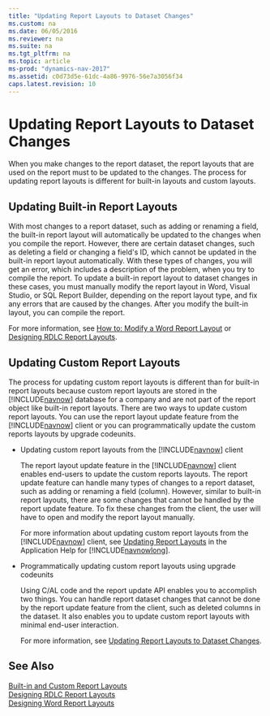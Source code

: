 ```yaml
---
title: "Updating Report Layouts to Dataset Changes"
ms.custom: na
ms.date: 06/05/2016
ms.reviewer: na
ms.suite: na
ms.tgt_pltfrm: na
ms.topic: article
ms-prod: "dynamics-nav-2017"
ms.assetid: c0d73d5e-61dc-4a86-9976-56e7a3056f34
caps.latest.revision: 10
---
```

# Updating Report Layouts to Dataset Changes
When you make changes to the report dataset, the report layouts that are used on the report must to be updated to the changes. The process for updating report layouts is different for built\-in layouts and custom layouts.  
  
## Updating Built\-in Report Layouts  
 With most changes to a report dataset, such as adding or renaming a field, the built\-in report layout will automatically be updated to the changes when you compile the report. However, there are certain dataset changes, such as deleting a field or changing a field's ID, which cannot be updated in the built\-in report layout automatically. With these types of changes, you will get an error, which includes a description of the problem, when you try to compile the report. To update a built\-in report layout to dataset changes in these cases, you must manually modify the report layout in Word, Visual Studio, or SQL Report Builder, depending on the report layout type, and fix any errors that are caused by the changes. After you modify the built\-in layout, you can compile the report.  
  
 For more information, see [How to: Modify a Word Report Layout](../Topic/How%20to:%20Modify%20a%20Word%20Report%20Layout.md) or [Designing RDLC Report Layouts](Designing-RDLC-Report-Layouts.md).  
  
## Updating Custom Report Layouts  
 The process for updating custom report layouts is different than for built\-in report layouts because custom report layouts are stored in the [!INCLUDE[navnow](includes/navnow_md.md)] database for a company and are not part of the report object like built\-in report layouts. There are two ways to update custom report layouts. You can use the report layout update feature from the [!INCLUDE[navnow](includes/navnow_md.md)] client or you can programmatically update the custom reports layouts by upgrade codeunits.  
  
-   Updating custom report layouts from the [!INCLUDE[navnow](includes/navnow_md.md)] client  
  
     The report layout update feature in the [!INCLUDE[navnow](includes/navnow_md.md)] client enables end\-users to update the custom reports layouts. The report update feature can handle many types of changes to a report dataset, such as adding or renaming a field \(column\). However, similar to built\-in report layouts, there are some changes that cannot be handled by the report update feature. To fix these changes from the client, the user will have to open and modify the report layout manually.  
  
     For more information about updating custom report layouts from the [!INCLUDE[navnow](includes/navnow_md.md)] client, see [Updating Report Layouts](../Topic/Updating%20Report%20Layouts.md) in the Application Help for [!INCLUDE[navnowlong](includes/navnowlong_md.md)].  
  
-   Programmatically updating custom report layouts using upgrade codeunits  
  
     Using C\/AL code and the report update API enables you to accomplish two things. You can handle report dataset changes that cannot be done by the report update feature from the client, such as deleted columns in the dataset. It also enables you to update custom report layouts with minimal end\-user interaction.  
  
     For more information, see [Updating Report Layouts to Dataset Changes](Updating-Report-Layouts-to-Dataset-Changes.md).  
  
## See Also  
 [Built-in and Custom Report Layouts](../Topic/About%20Report%20Layouts.md#BuiltinLayout)   
 [Designing RDLC Report Layouts](Designing-RDLC-Report-Layouts.md)   
 [Designing Word Report Layouts](Designing-Word-Report-Layouts.md)